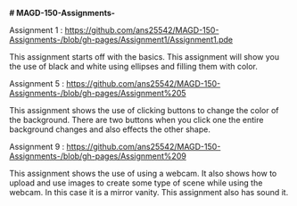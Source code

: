 **# MAGD-150-Assignments-**

Assignment 1 : https://github.com/ans25542/MAGD-150-Assignments-/blob/gh-pages/Assignment1/Assignment1.pde

This assignment starts off with the basics. This assignment will show you the use of black and white using ellipses and filling them with color. 




Assignment 5 : https://github.com/ans25542/MAGD-150-Assignments-/blob/gh-pages/Assignment%205

This assignment shows the use of clicking buttons to change the color of the background. There are two buttons when you click one the entire background changes and also effects the other shape. 




Assignment 9 : https://github.com/ans25542/MAGD-150-Assignments-/blob/gh-pages/Assignment%209

This assignment shows the use of using a webcam. It also shows how to upload and use images to create some type of scene while using the webcam. In this case it is a mirror vanity. This assignment also has sound it. 

